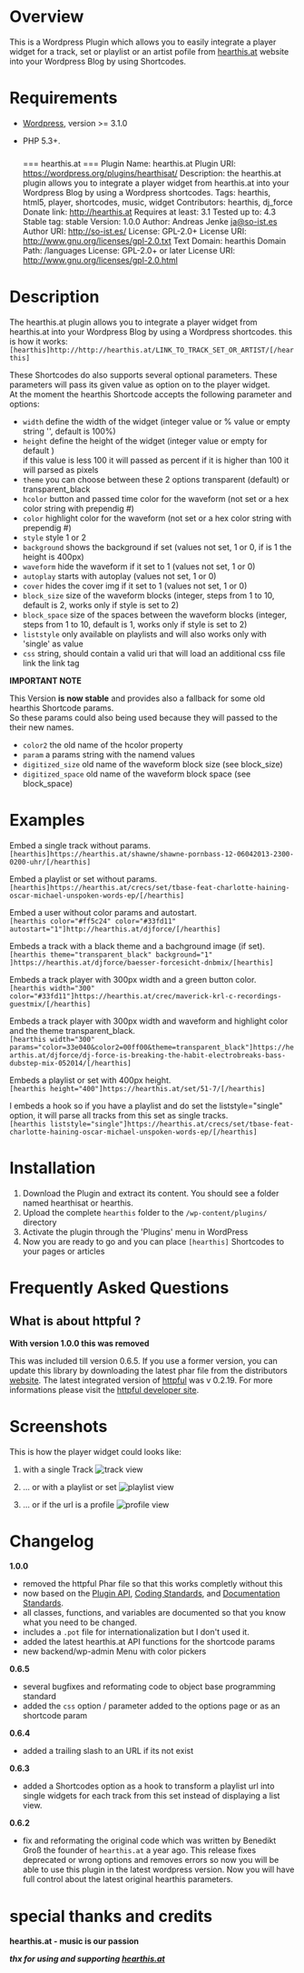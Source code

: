 # Overview

This is a Wordpress Plugin which allows you to easily integrate a player widget for a track, set or playlist or an artist pofile from [hearthis.at][1] website into your Wordpress Blog by using Shortcodes.

Requirements
==========

 * [Wordpress][2], version >= 3.1.0  
 * PHP 5.3+. 

   ###
	=== hearthis.at ===
	Plugin Name:       hearthis.at
	Plugin URI:        https://wordpress.org/plugins/hearthisat/
	Description:       the hearthis.at plugin allows you to integrate a player widget from hearthis.at into your Wordpress Blog by using a Wordpress shortcodes.
	Tags: hearthis,    html5, player, shortcodes, music, widget
	Contributors: 	   hearthis, dj_force
	Donate link: 	   http://hearthis.at
	Requires at least: 3.1
	Tested up to: 	   4.3
	Stable tag: 	   stable
	Version:           1.0.0
	Author:            Andreas Jenke <ja@so-ist.es>
	Author URI:        http://so-ist.es/
	License:           GPL-2.0+
	License URI:       http://www.gnu.org/licenses/gpl-2.0.txt
	Text Domain:       hearthis
	Domain Path:       /languages 
	License: 	       GPL-2.0+ or later
	License URI: 	   http://www.gnu.org/licenses/gpl-2.0.html
   ###   


Description
==========

The hearthis.at plugin allows you to integrate a player widget from hearthis.at into your Wordpress Blog by using a Wordpress shortcodes.
this is how it works:      
`[hearthis]http://http://hearthis.at/LINK_TO_TRACK_SET_OR_ARTIST/[/hearthis]`  

These Shortcodes do also supports several optional parameters. These parameters will pass its given value as option on to the player widget.  
At the moment the hearthis Shortcode accepts the following parameter and options:

*   `width` define the width of the widget (integer value or % value or empty string '', default is 100%)
*   `height` define the height of the widget (integer value or empty for default )    
if this value is less 100 it will passed as percent if it is higher than 100 it will parsed as pixels
*   `theme` you can choose between these 2 options transparent (default) or transparent_black
*   `hcolor` button and passed time color for the waveform (not set or a hex color string with prependig #)
*   `color` highlight color for the waveform (not set or a hex color string with prependig #)
*   `style` style 1 or 2
*   `background` shows the background if set (values not set, 1 or 0, if is 1 the height is 400px)
*   `waveform` hide the waveform if it set to 1 (values not set, 1 or 0)
*   `autoplay` starts with autoplay (values not set, 1 or 0)
*   `cover` hides the cover img if it set to 1 (values not set, 1 or 0)
*   `block_size` size of the waveform blocks (integer, steps from 1 to 10, default is 2, works only if style is set to 2)
*   `block_space` size of the spaces between the waveform blocks (integer, steps from 1 to 10, default is 1, works only if style is set to 2)
*   `liststyle` only available on playlists and will also works only with 'single' as value
*   `css` string, should contain a valid uri that will load an additional css file link the link tag


**IMPORTANT NOTE**

This Version **is now stable** and provides also a fallback for some old hearthis Shortcode params.    
So these params could also being used because they will passed to the their new names.

*   `color2` the old name of the hcolor property
*   `param` a params string with the namend values 
*   `digitized_size` old name of the waveform block size (see block_size)
*   `digitized_space` old name of the waveform block space (see block_space)

Examples
==========

Embed a single track without params.   
`[hearthis]https://hearthis.at/shawne/shawne-pornbass-12-06042013-2300-0200-uhr/[/hearthis]`

Embed a playlist or set without params.   
`[hearthis]https://hearthis.at/crecs/set/tbase-feat-charlotte-haining-oscar-michael-unspoken-words-ep/[/hearthis]`

Embed a user without color params and autostart.   
`[hearthis color="#ff5c24" color="#33fd11" autostart="1"]http://hearthis.at/djforce/[/hearthis]`

Embeds a track with a black theme and a bachground image (if set).   
`[hearthis theme="transparent_black" background="1" ]https://hearthis.at/djforce/baesser-forcesicht-dnbmix/[hearthis]`

Embeds a track player with 300px width and a green button color.   
`[hearthis width="300" color="#33fd11"]https://hearthis.at/crec/maverick-krl-c-recordings-guestmix/[/hearthis]`

Embeds a track player with 300px width and waveform and highlight color and the theme transparent_black.   
`[hearthis width="300" params="color=33e040&color2=00ff00&theme=transparent_black"]https://hearthis.at/djforce/dj-force-is-breaking-the-habit-electrobreaks-bass-dubstep-mix-052014/[/hearthis]`
  
Embeds a playlist or set with 400px height.   
`[hearthis height="400"]https://hearthis.at/set/51-7/[/hearthis]`
  
I embeds a hook so if you have a playlist and do set the liststyle="single" option, it will parse all tracks from this set as single tracks.  
`[hearthis liststyle="single"]https://hearthis.at/crecs/set/tbase-feat-charlotte-haining-oscar-michael-unspoken-words-ep/[/hearthis]`  


Installation
==========

1. Download the Plugin and extract its content. You should see a folder named hearthisat or hearthis.   
2. Upload the complete `hearthis` folder to the `/wp-content/plugins/` directory   
3. Activate the plugin through the 'Plugins' menu in WordPress   
4. Now you are ready to go and you can place `[hearthis]` Shortcodes to your pages or articles   

Frequently Asked Questions
==========

What is about httpful ?
----

**With version 1.0.0 this was removed**

This was included till version 0.6.5. If you use a former version, 
you can update this library by downloading the latest phar file 
from the distributors [website][5]. The latest integrated version of [httpful][3] was v 0.2.19.
For more informations please visit the [httpful developer site][4].

Screenshots
==========

This is how the player widget could looks like:  

1. with a single Track 
![track view ](/hearthisat/screenshot_track.png "the view of the hearthis widget with a single track")

2. ... or with a playlist or set 
![playlist view](/hearthisat/screenshot_playlist.png "the view of the widget for a playlist") 

3. ... or if the url is a profile
![profile view](/hearthisat/screenshot_profile.png "the view of the widget for a profile") 


Changelog
==========

**1.0.0**

* removed the httpful Phar file so that this works completly without this  
* now based on the [Plugin API](http://codex.wordpress.org/Plugin_API), [Coding Standards](http://codex.wordpress.org/WordPress_Coding_Standards), and [Documentation Standards](http://make.wordpress.org/core/handbook/inline-documentation-standards/php-documentation-standards/).
* all classes, functions, and variables are documented so that you know what you need to be changed.
* includes a `.pot` file for internationalization but I don't used it.
* added the latest hearthis.at API functions for the shortcode params
* new backend/wp-admin Menu with color pickers  

**0.6.5**

* several bugfixes and reformating code to object base programming standard 
* added the `css` option / parameter added to the options page or as an shortcode param 

**0.6.4**

* added a trailing slash to an URL if its not exist

**0.6.3**

* added a Shortcodes option as a hook to transform a playlist url into single widgets for each track from this set instead of displaying a list view.

**0.6.2**

* fix and reformating the original code which was written by Benedikt Groß the founder of `hearthis.at` a year ago. This release fixes deprecated or wrong options and removes errors so now you will be able to use this plugin in the latest wordpress version. Now you will have full control about the latest original hearthis parameters. 


special thanks and credits
====

**hearthis.at - music is our passion**

***thx for using and supporting [hearthis.at][1]*** 

[1]: https://hearthis.at/
[2]: https://de.wordpress.org/
[3]: https://github.com/nategood/httpful
[4]: http://phphttpclient.com/
[5]: http://phphttpclient.com/downloads/httpful.phar

